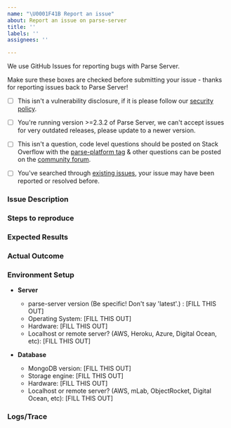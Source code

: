 ```yaml
---
name: "\U0001F41B Report an issue"
about: Report an issue on parse-server
title: ''
labels: ''
assignees: ''

---
```


We use GitHub Issues for reporting bugs with Parse Server.

Make sure these boxes are checked before submitting your issue - thanks for reporting issues back to Parse Server!

- [ ] This isn't a vulnerability disclosure, if it is please follow our [security policy](https://github.com/parse-community/parse-server/blob/master/SECURITY.md).

- [ ] You're running version >=2.3.2 of Parse Server, we can't accept issues for very outdated releases, please update to a newer version.

- [ ] This isn't a question, code level questions should be posted on Stack Overflow with the [parse-platform tag](https://stackoverflow.com/questions/tagged/parse-platform) & other questions can be posted on the [community forum](https://community.parseplatform.org).

- [ ] You've searched through [existing issues](https://github.com/parse-community/parse-server/issues?q=is%3Aissue), your issue may have been reported or resolved before.

### Issue Description

<!--- Describe your issue in as much detail as possible. -->

### Steps to reproduce

<!--- Please include a detailed list of steps that reproduce the issue. Include curl commands when applicable.  --->
 
### Expected Results

<!--- What you expected to happen. --->

### Actual Outcome

<!--- What is happening instead. --->

### Environment Setup

- **Server**
  - parse-server version (Be specific! Don't say 'latest'.) : [FILL THIS OUT]
  - Operating System:     [FILL THIS OUT]
  - Hardware:             [FILL THIS OUT]
  - Localhost or remote server? (AWS, Heroku, Azure, Digital Ocean, etc): [FILL THIS OUT]

- **Database**
  - MongoDB version: [FILL THIS OUT]
  - Storage engine:  [FILL THIS OUT]
  - Hardware:        [FILL THIS OUT]
  - Localhost or remote server? (AWS, mLab, ObjectRocket, Digital Ocean, etc): [FILL THIS OUT]

### Logs/Trace

<!--- Include all relevant logs. You can turn on additional logging by configuring VERBOSE=1 in your environment. --->
